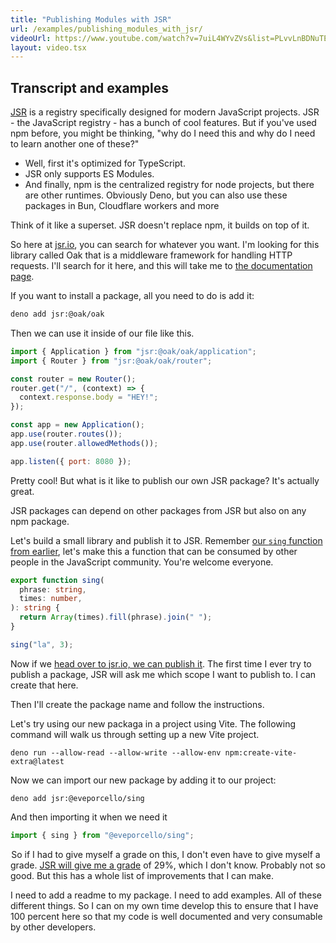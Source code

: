 ```yaml
---
title: "Publishing Modules with JSR"
url: /examples/publishing_modules_with_jsr/
videoUrl: https://www.youtube.com/watch?v=7uiL4WYvZVs&list=PLvvLnBDNuTEov9EBIp3MMfHlBxaKGRWTe&index=8
layout: video.tsx
---
```


## Transcript and examples

[JSR](https://jsr.io) is a registry specifically designed for modern JavaScript
projects. JSR - the JavaScript registry - has a bunch of cool features. But if
you've used npm before, you might be thinking, "why do I need this and why do I
need to learn another one of these?"

- Well, first it's optimized for TypeScript.
- JSR only supports ES Modules.
- And finally, npm is the centralized registry for node projects, but there are
  other runtimes. Obviously Deno, but you can also use these packages in Bun,
  Cloudflare workers and more

Think of it like a superset. JSR doesn't replace npm, it builds on top of it.

So here at [jsr.io](https://jsr.io), you can search for whatever you want. I'm
looking for this library called Oak that is a middleware framework for handling
HTTP requests. I'll search for it here, and this will take me to
[the documentation page](https://jsr.io/@oak/oak).

If you want to install a package, all you need to do is add it:

```sh
deno add jsr:@oak/oak
```

Then we can use it inside of our file like this.

```javascript
import { Application } from "jsr:@oak/oak/application";
import { Router } from "jsr:@oak/oak/router";

const router = new Router();
router.get("/", (context) => {
  context.response.body = "HEY!";
});

const app = new Application();
app.use(router.routes());
app.use(router.allowedMethods());

app.listen({ port: 8080 });
```

Pretty cool! But what is it like to publish our own JSR package? It's actually
great.

JSR packages can depend on other packages from JSR but also on any npm package.

Let's build a small library and publish it to JSR. Remember
[our `sing` function from earlier](/examples/all-in-one_tooling/), let's make
this a function that can be consumed by other people in the JavaScript
community. You're welcome everyone.

```typescript
export function sing(
  phrase: string,
  times: number,
): string {
  return Array(times).fill(phrase).join(" ");
}

sing("la", 3);
```

Now if we [head over to jsr.io, we can publish it](https://jsr.io/new). The
first time I ever try to publish a package, JSR will ask me which scope I want
to publish to. I can create that here.

Then I'll create the package name and follow the instructions.

Let's try using our new packaga in a project using Vite. The following command
will walk us through setting up a new Vite project.

```shell
deno run --allow-read --allow-write --allow-env npm:create-vite-extra@latest
```

Now we can import our new package by adding it to our project:

```shell
deno add jsr:@eveporcello/sing
```

And then importing it when we need it

```typescript
import { sing } from "@eveporcello/sing";
```

 So if I had to give myself a grade on this, I don't even have to give myself a
grade. [JSR will give me a grade](https://jsr.io/@eveporcello/sing/score) of
29%, which I don't know. Probably not so good. But this has a whole list of
improvements that I can make.

I need to add a readme to my package. I need to add examples. All of these
different things. So I can on my own time develop this to ensure that I have 100
percent here so that my code is well documented and very consumable by other
developers.
